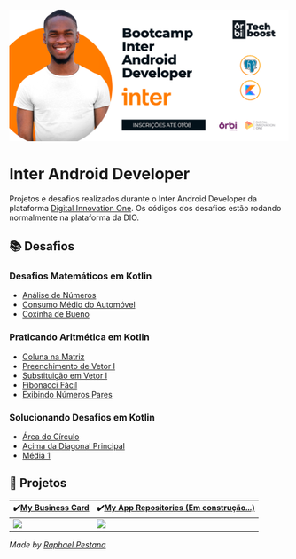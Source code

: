 ![](https://github.com/raphael-pestana/Inter-Android-Developer/blob/main/Inter-Android-Developer.png)

# Inter Android Developer

Projetos e desafios realizados durante o Inter Android Developer da plataforma [Digital Innovation One](https://digitalinnovation.one/). Os códigos dos desafios estão rodando normalmente na plataforma da DIO.

## **📚 Desafios**

### Desafios Matemáticos em Kotlin

- [Análise de Números](https://github.com/raphael-pestana/Inter-Android-Developer/blob/main/Desafios%20em%20Kotlin/Desafios%20Matem%C3%A1ticos%20em%20Kotlin/An%C3%A1lise%20de%20N%C3%BAmeros.kt)
- [Consumo Médio do Automóvel](https://github.com/raphael-pestana/Inter-Android-Developer/blob/main/Desafios%20em%20Kotlin/Desafios%20Matem%C3%A1ticos%20em%20Kotlin/Consumo%20M%C3%A9dio%20do%20Autom%C3%B3vel.kt)
- [Coxinha de Bueno](https://github.com/raphael-pestana/Inter-Android-Developer/blob/main/Desafios%20em%20Kotlin/Desafios%20Matem%C3%A1ticos%20em%20Kotlin/Coxinha%20de%20Bueno.kt)

### Praticando Aritmética em Kotlin

- [Coluna na Matriz](https://github.com/raphael-pestana/Inter-Android-Developer/blob/main/Desafios%20em%20Kotlin/Praticando%20Aritm%C3%A9tica%20em%20Kotlin/Coluna%20na%20Matriz.kt)
- [Preenchimento de Vetor I](https://...)
- [Substituição em Vetor I](https://github.com/raphael-pestana/Inter-Android-Developer/blob/main/Desafios%20em%20Kotlin/Praticando%20Aritm%C3%A9tica%20em%20Kotlin/Substitui%C3%A7%C3%A3o%20em%20Vetor%20I.kt)
- [Fibonacci Fácil](https://github.com/raphael-pestana/Inter-Android-Developer/blob/main/Desafios%20em%20Kotlin/Praticando%20Aritm%C3%A9tica%20em%20Kotlin/Fibonacci%20F%C3%A1cil.kt)
- [Exibindo Números Pares](https://github.com/raphael-pestana/Inter-Android-Developer/blob/main/Desafios%20em%20Kotlin/Praticando%20Aritm%C3%A9tica%20em%20Kotlin/Exibindo%20N%C3%BAmeros%20Pares.kt)

### Solucionando Desafios em Kotlin

- [Área do Círculo](https://github.com/raphael-pestana/Inter-Android-Developer/blob/main/Desafios%20em%20Kotlin/Solucionando%20Desafios%20em%20Kotlin/%C3%81rea%20do%20C%C3%ADrculo.kt)
- [Acima da Diagonal Principal](https://github.com/raphael-pestana/Inter-Android-Developer/blob/main/Desafios%20em%20Kotlin/Solucionando%20Desafios%20em%20Kotlin/Acima%20da%20Diagonal%20Principal.kt)
- [Média 1](https://github.com/raphael-pestana/Inter-Android-Developer/blob/main/Desafios%20em%20Kotlin/Solucionando%20Desafios%20em%20Kotlin/M%C3%A9dia%201.kt)

## **:iphone: Projetos**

| :heavy_check_mark:[**My Business Card**](https://github.com/raphael-pestana/Inter-Android-Developer/tree/main/Projetos/My-Business-Card) | :heavy_check_mark:[**My App Repositories** (Em construção...)](https://github.com/raphael-pestana/Inter-Android-Developer/tree/main/Projetos/My-App-Repositories) |
| ------------------------------------------------------------ | ------------------------------------------------------------ |
| ![](https://github.com/raphael-pestana/Inter-Android-Developer/blob/main/Projetos/My-Business-Card/media/My-Business-Card.gif) | ![](...gif)                                                  |



*Made by [Raphael Pestana](https://www.linkedin.com/in/raphaelpestana)*
